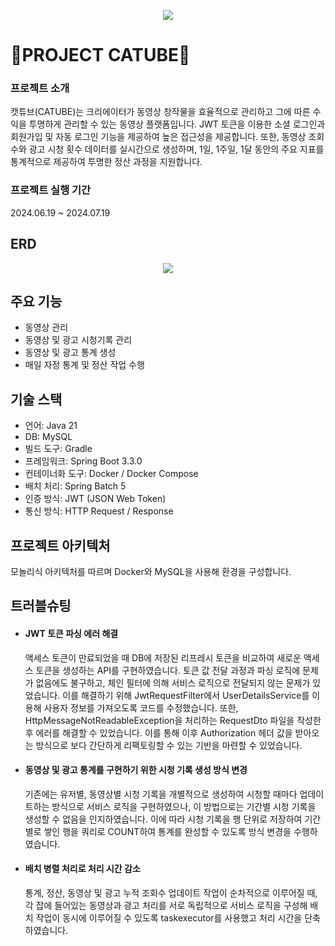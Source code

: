 <p align="center">
  <img src="https://postfiles.pstatic.net/MjAyNDA3MThfMjUz/MDAxNzIxMjk4NjEwMjc0.Qfu2uA9DKJbg9GLiB9ypBC4FA4XbIpWhCgSbW5d_a0Ug.D_ztFOkmVOKd5lyWI1Xww53EKdbcE8Hfd2hLN2HzJvAg.PNG/catube_(1).png?type=w2000">
</p>

# **💸PROJECT CATUBE💸**

### 프로젝트 소개
캣튜브(CATUBE)는 크리에이터가 동영상 창작물을 효율적으로 관리하고 그에 따른 수익을 투명하게 관리할 수 있는 동영상 플랫폼입니다. JWT 토큰을 이용한 소셜 로그인과 회원가입 및 자동 로그인 기능을 제공하여 높은 접근성을 제공합니다. 또한, 동영상 조회수와 광고 시청 횟수 데이터를 실시간으로 생성하며, 1일, 1주일, 1달 동안의 주요 지표를 통계적으로 제공하여 투명한 정산 과정을 지원합니다.

### 프로젝트 실행 기간
2024.06.19 ~ 2024.07.19

## ERD
<p align="center">
  <img src="https://postfiles.pstatic.net/MjAyNDA3MjBfMjQ2/MDAxNzIxNDA2NjQ3MzI1.ZGJ0PU7MqhzjWNI6Mud8HD2MkMl7_dTfA1rNZXcraLMg.VbqIIziJs880PPOMoFtr_926H3-pPo_ulZAFw9n-0FIg.PNG/image.png?type=w2000">
</p>

## 주요 기능
- 동영상 관리
- 동영상 및 광고 시청기록 관리
- 동영상 및 광고 통계 생성
- 매일 자정 통계 및 정산 작업 수행

## 기술 스택
- 언어: Java 21
- DB: MySQL
- 빌드 도구: Gradle
- 프레임워크: Spring Boot 3.3.0
- 컨테이너화 도구: Docker / Docker Compose
- 배치 처리: Spring Batch 5
- 인증 방식: JWT (JSON Web Token)
- 통신 방식: HTTP Request / Response

## 프로젝트 아키텍처
모놀리식 아키텍처를 따르며 Docker와 MySQL을 사용해 환경을 구성합니다.

## 트러블슈팅
- #### JWT 토큰 파싱 에러 해결
  액세스 토큰이 만료되었을 때 DB에 저장된 리프레시 토큰을 비교하여 새로운 액세스 토큰을 생성하는 API를 구현하였습니다. 토큰 값 전달 과정과 파싱 로직에 문제가 없음에도 불구하고, 체인 필터에 의해 서비스 로직으로 전달되지 않는 문제가 있었습니다. 이를 해결하기 위해 JwtRequestFilter에서 UserDetailsService를 이용해 사용자 정보를 가져오도록 코드를 수정했습니다. 또한, HttpMessageNotReadableException을 처리하는 RequestDto 파일을 작성한 후 에러를 해결할 수 있었습니다. 이를 통해 이후 Authorization 헤더 값을 받아오는 방식으로 보다 간단하게 리팩토링할 수 있는 기반을 마련할 수 있었습니다.

- #### 동영상 및 광고 통계를 구현하기 위한 시청 기록 생성 방식 변경
  기존에는 유저별, 동영상별 시청 기록을 개별적으로 생성하여 시청할 때마다 업데이트하는 방식으로 서비스 로직을 구현하였으나, 이 방법으로는 기간별 시청 기록을 생성할 수 없음을 인지하였습니다. 이에 따라 시청 기록을 행 단위로 저장하여 기간별로 쌓인 행을 쿼리로 COUNT하여 통계를 완성할 수 있도록 방식 변경을 수행하였습니다.

- #### 배치 병렬 처리로 처리 시간 감소
  통계, 정산, 동영상 및 광고 누적 조회수 업데이트 작업이 순차적으로 이루어질 때, 각 잡에 들어있는 동영상과 광고 처리를 서로 독립적으로 서비스 로직을 구성해 배치 작업이 동시에 이루어질 수 있도록 taskexecutor를 사용했고 처리 시간을 단축하였습니다.

